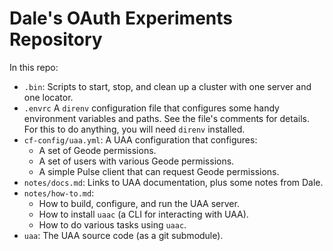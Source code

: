 # Dale's OAuth Experiments Repository

In this repo:

- `.bin`:
  Scripts to start, stop, and clean up
  a cluster with one server and one locator.
- `.envrc`
  A `direnv` configuration file that configures
  some handy environment variables and paths.
  See the file's comments for details.
  For this to do anything, you will need `direnv` installed.
- `cf-config/uaa.yml`:
  A UAA configuration that configures:
  - A set of Geode permissions.
  - A set of users with various Geode permissions.
  - A simple Pulse client that can request Geode permissions.
- `notes/docs.md`:
  Links to UAA documentation,
  plus some notes from Dale.
- `notes/how-to.md`:
  - How to build, configure, and run the UAA server.
  - How to install `uaac` (a CLI for interacting with UAA).
  - How to do various tasks using `uaac`.
- `uaa`:
  The UAA source code (as a git submodule).
